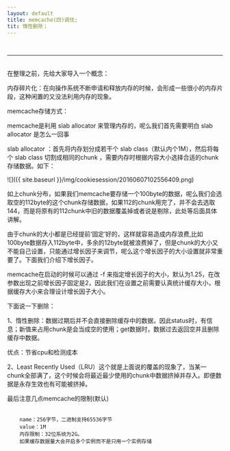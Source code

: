 ```yaml
---
layout: default
title: memcache(四)调优;
tit: 惰性删除；
---
```

<br>
<hr>
<br>
在整理之前，先给大家导入一个概念：

内存碎片化：在向操作系统不断申请和释放内存的时候，会形成一些很小的内存片段，这种闲置的又没法利用内存的现象。


memcache存储方式：

memcache是利用 slab allocator 来管理内存的，呢么我们首先需要明白 slab allocator 是怎么一回事

 slab allocator ：首先将内存划分成若干个 slab
 class（默认内个1M），然后将每个 slab class 切割成相同的chunk ，需要内存时根据内容大小选择合适的chunk存储数据。如下：

![]({{ site.baseurl }}/img/cookiesession/20160607102556409.png)

如上chunk分布，如果我们memcache要存储一个100byte的数据，呢么我们会选取空的112byte的这个chunk存储数据，如果112的chunk用完了，并不会去选取144，而是将原有的112chunk中旧的数据覆盖掉或者说是剔除，此处等后面具体讲解。


由于chunk的大小都是已经提前‘固定’好的，这样就容易造成内存浪费,比如100byte数据存入112byte中，多余的12byte就被浪费掉了，但是chunk的大小又不能自己设置，只能通过增长因子来调节，呢么这个增长因子的大小设置就非常重要了。下面我们介绍下增长因子。

memcache在启动的时候可以通过 -f 来指定增长因子的大小，默认为1.25，在改参数出现之前增长因子固定是2，因此我们在设置之前需要认真统计缓存大小，根据缓存大小来合理设计增长因子大小。


下面说一下删除：

1、惰性删除：数据过期后并不会直接删除缓存中的数据，因此status时，有信息；新值来占用chunk是会当成空的使用；get数据时，数据过去返回空并且删除缓存中数据。

优点：节省cpu和检测成本

2、Least Recently Used（LRU）这个就是上面说的覆盖的现象了，当某一chunk全部满了，这个时候会将最近最少使用的chunk中数据挤掉并存入。即便数据是永存生效也有可能被挤掉。


最后注意几点memcache的限制(默认)

<pre>
    <code>
    name：256字节，二进制支持65536字节  
    value：1M  
    内存限制：32位系统为2G。  
    如果缓存数据量大会开启多个实例而不是只用一个实例存储
    </code>
</pre>

     